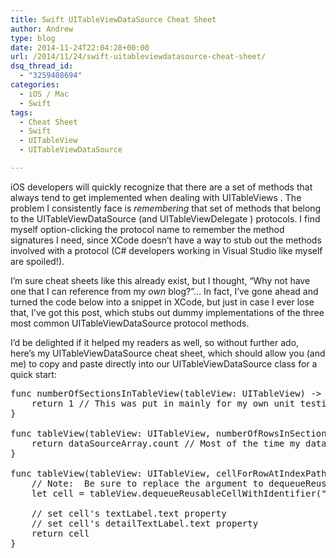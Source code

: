 ```yaml
---
title: Swift UITableViewDataSource Cheat Sheet
author: Andrew
type: blog
date: 2014-11-24T22:04:28+00:00
url: /2014/11/24/swift-uitableviewdatasource-cheat-sheet/
dsq_thread_id:
  - "3259408694"
categories:
  - iOS / Mac
  - Swift
tags:
  - Cheat Sheet
  - Swift
  - UITableView
  - UITableViewDataSource

---
```

iOS developers will quickly recognize that there are a set of methods that always tend to get implemented when dealing with <span class="lang:swift decode:true  crayon-inline " >UITableViews</span> . The problem I consistently face is _remembering_ that set of methods that belong to the <span class="lang:swift decode:true  crayon-inline " >UITableViewDataSource</span> (and <span class="lang:swift decode:true  crayon-inline " >UITableViewDelegate</span> ) protocols. I find myself option-clicking the protocol name to remember the method signatures I need, since XCode doesn&#8217;t have a way to stub out the methods involved with a protocol (C# developers working in Visual Studio like myself are spoiled!).

I&#8217;m sure cheat sheets like this already exist, but I thought, &#8220;Why not have one that I can reference from my _own_ blog?&#8221;&#8230; In fact, I&#8217;ve gone ahead and turned the code below into a snippet in XCode, but just in case I ever lose that, I&#8217;ve got this post, which stubs out dummy implementations of the three most common <span class="lang:swift decode:true  crayon-inline " >UITableViewDataSource</span> protocol methods.

I&#8217;d be delighted if it helped my readers as well, so without further ado, here&#8217;s my <span class="lang:swift decode:true  crayon-inline " >UITableViewDataSource</span> cheat sheet, which should allow you (and me) to copy and paste directly into our <span class="lang:swift decode:true  crayon-inline " >UITableViewDataSource</span> class for a quick start:

<pre class="lang:swift decode:true " title="UITableViewDataSource Methods" >func numberOfSectionsInTableView(tableView: UITableView) -> Int {
    return 1 // This was put in mainly for my own unit testing
}

func tableView(tableView: UITableView, numberOfRowsInSection section: Int) -> Int {
    return dataSourceArray.count // Most of the time my data source is an array of something...  will replace with the actual name of the data source
}

func tableView(tableView: UITableView, cellForRowAtIndexPath indexPath: NSIndexPath) -> UITableViewCell {
    // Note:  Be sure to replace the argument to dequeueReusableCellWithIdentifier with the actual identifier string!
    let cell = tableView.dequeueReusableCellWithIdentifier("ReplaceWithCellIdentifier") as! UITableViewCell
    
    // set cell's textLabel.text property
    // set cell's detailTextLabel.text property
    return cell
}</pre>